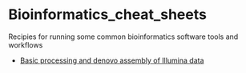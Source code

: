 # Bioinformatics_cheat_sheets

Recipies for running some common bioinformatics software tools and workflows

- [Basic processing and denovo assembly of Illumina data](https://github.com/chrishah/Bioinformatics_cheat_sheets/blob/master/Illumina_processing_and_assembly/README.md)


